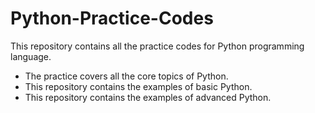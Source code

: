 # Python-Practice-Codes
This repository contains all the practice codes for Python programming language.
- The practice covers all the core topics of Python.
- This repository contains the examples of basic Python.
- This repository contains the examples of advanced Python.